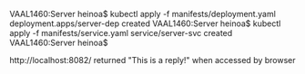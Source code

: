 VAAL1460:Server heinoa$ kubectl apply -f manifests/deployment.yaml
deployment.apps/server-dep created
VAAL1460:Server heinoa$ kubectl apply -f manifests/service.yaml
service/server-svc created
VAAL1460:Server heinoa$ 


http://localhost:8082/ returned "This is a reply!" when accessed by browser